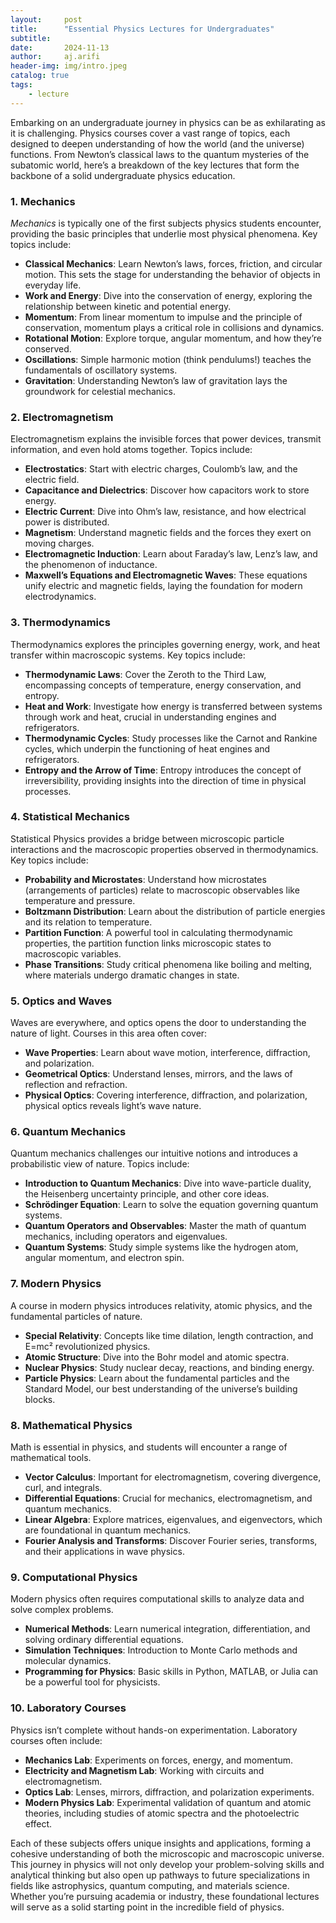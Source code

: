 ```yaml
---
layout:     post
title:      "Essential Physics Lectures for Undergraduates"
subtitle:   
date:       2024-11-13
author:     aj.arifi
header-img: img/intro.jpeg
catalog: true
tags:
    - lecture
---
```


Embarking on an undergraduate journey in physics can be as exhilarating as it is challenging. 
Physics courses cover a vast range of topics, each designed to deepen understanding of how the world (and the universe) functions. 
From Newton’s classical laws to the quantum mysteries of the subatomic world, 
here’s a breakdown of the key lectures that form the backbone of a solid undergraduate physics education.

### 1. Mechanics 
   *Mechanics* is typically one of the first subjects physics students encounter, providing the basic principles that underlie most physical phenomena. Key topics include:
   
   - **Classical Mechanics**: Learn Newton’s laws, forces, friction, and circular motion. This sets the stage for understanding the behavior of objects in everyday life.
   - **Work and Energy**: Dive into the conservation of energy, exploring the relationship between kinetic and potential energy.
   - **Momentum**: From linear momentum to impulse and the principle of conservation, momentum plays a critical role in collisions and dynamics.
   - **Rotational Motion**: Explore torque, angular momentum, and how they’re conserved.
   - **Oscillations**: Simple harmonic motion (think pendulums!) teaches the fundamentals of oscillatory systems.
   - **Gravitation**: Understanding Newton’s law of gravitation lays the groundwork for celestial mechanics.

### 2. Electromagnetism 
   Electromagnetism explains the invisible forces that power devices, transmit information, and even hold atoms together. Topics include:
   
   - **Electrostatics**: Start with electric charges, Coulomb’s law, and the electric field.
   - **Capacitance and Dielectrics**: Discover how capacitors work to store energy.
   - **Electric Current**: Dive into Ohm’s law, resistance, and how electrical power is distributed.
   - **Magnetism**: Understand magnetic fields and the forces they exert on moving charges.
   - **Electromagnetic Induction**: Learn about Faraday’s law, Lenz’s law, and the phenomenon of inductance.
   - **Maxwell’s Equations and Electromagnetic Waves**: These equations unify electric and magnetic fields, laying the foundation for modern electrodynamics.


### 3. Thermodynamics
   Thermodynamics explores the principles governing energy, work, and heat transfer within macroscopic systems. Key topics include:

   - **Thermodynamic Laws**: Cover the Zeroth to the Third Law, encompassing concepts of temperature, energy conservation, and entropy.
   - **Heat and Work**: Investigate how energy is transferred between systems through work and heat, crucial in understanding engines and refrigerators.
   - **Thermodynamic Cycles**: Study processes like the Carnot and Rankine cycles, which underpin the functioning of heat engines and refrigerators.
   - **Entropy and the Arrow of Time**: Entropy introduces the concept of irreversibility, providing insights into the direction of time in physical processes.

### 4. Statistical Mechanics
   Statistical Physics provides a bridge between microscopic particle interactions and the macroscopic properties observed in thermodynamics. Key topics include:

   - **Probability and Microstates**: Understand how microstates (arrangements of particles) relate to macroscopic observables like temperature and pressure.
   - **Boltzmann Distribution**: Learn about the distribution of particle energies and its relation to temperature.
   - **Partition Function**: A powerful tool in calculating thermodynamic properties, the partition function links microscopic states to macroscopic variables.
   - **Phase Transitions**: Study critical phenomena like boiling and melting, where materials undergo dramatic changes in state.


### 5. Optics and Waves 
   Waves are everywhere, and optics opens the door to understanding the nature of light. Courses in this area often cover:
   
   - **Wave Properties**: Learn about wave motion, interference, diffraction, and polarization.
   - **Geometrical Optics**: Understand lenses, mirrors, and the laws of reflection and refraction.
   - **Physical Optics**: Covering interference, diffraction, and polarization, physical optics reveals light’s wave nature.

### 6. Quantum Mechanics 
   Quantum mechanics challenges our intuitive notions and introduces a probabilistic view of nature. Topics include:
   
   - **Introduction to Quantum Mechanics**: Dive into wave-particle duality, the Heisenberg uncertainty principle, and other core ideas.
   - **Schrödinger Equation**: Learn to solve the equation governing quantum systems.
   - **Quantum Operators and Observables**: Master the math of quantum mechanics, including operators and eigenvalues.
   - **Quantum Systems**: Study simple systems like the hydrogen atom, angular momentum, and electron spin.

### 7. Modern Physics 
   A course in modern physics introduces relativity, atomic physics, and the fundamental particles of nature.
   
   - **Special Relativity**: Concepts like time dilation, length contraction, and E=mc² revolutionized physics.
   - **Atomic Structure**: Dive into the Bohr model and atomic spectra.
   - **Nuclear Physics**: Study nuclear decay, reactions, and binding energy.
   - **Particle Physics**: Learn about the fundamental particles and the Standard Model, our best understanding of the universe’s building blocks.

### 8. Mathematical Physics 
   Math is essential in physics, and students will encounter a range of mathematical tools.
   
   - **Vector Calculus**: Important for electromagnetism, covering divergence, curl, and integrals.
   - **Differential Equations**: Crucial for mechanics, electromagnetism, and quantum mechanics.
   - **Linear Algebra**: Explore matrices, eigenvalues, and eigenvectors, which are foundational in quantum mechanics.
   - **Fourier Analysis and Transforms**: Discover Fourier series, transforms, and their applications in wave physics.

### 9. Computational Physics 
   Modern physics often requires computational skills to analyze data and solve complex problems.
   
   - **Numerical Methods**: Learn numerical integration, differentiation, and solving ordinary differential equations.
   - **Simulation Techniques**: Introduction to Monte Carlo methods and molecular dynamics.
   - **Programming for Physics**: Basic skills in Python, MATLAB, or Julia can be a powerful tool for physicists.

### 10. Laboratory Courses 
   Physics isn’t complete without hands-on experimentation. Laboratory courses often include:
   
   - **Mechanics Lab**: Experiments on forces, energy, and momentum.
   - **Electricity and Magnetism Lab**: Working with circuits and electromagnetism.
   - **Optics Lab**: Lenses, mirrors, diffraction, and polarization experiments.
   - **Modern Physics Lab**: Experimental validation of quantum and atomic theories, including studies of atomic spectra and the photoelectric effect.


Each of these subjects offers unique insights and applications, forming a cohesive understanding of both the microscopic and macroscopic universe. 
This journey in physics will not only develop your problem-solving skills and analytical thinking 
but also open up pathways to future specializations in fields like astrophysics, quantum computing, and materials science. 
Whether you’re pursuing academia or industry, these foundational lectures will serve as a solid starting point in the incredible field of physics.


